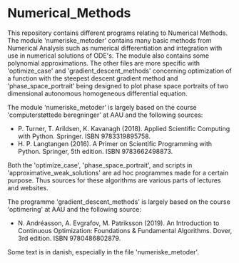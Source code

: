 # Numerical_Methods
This repository contains different programs relating to Numerical Methods. The module 'numeriske_metoder' contains many basic methods from Numerical Analysis such as numerical differentiation and integration with use in numerical solutions of ODE's. The module also contains some polynomial approximations. The other files are more specific with 'optimize_case' and 'gradient_descent_methods' concerning optimization of a function with the steepest descent gradient method and 'phase_space_portrait' being designed to plot phase space portraits of two dimensional autonomous homogeneous differential equation.

The module 'numeriske_metoder' is largely based on the course 'computerstøttede beregninger' at AAU and the following sources:
- P. Turner, T. Arildsen, K. Kavanagh (2018). Applied Scientific Computing with Python. Springer. ISBN 9783319895758.
- H. P. Langtangen (2016). A Primer on Scientific Programming with Python. Springer, 5th edition. ISBN 9783662498873.

Both the 'optimize_case', 'phase_space_portrait', and scripts in 'approximative_weak_solutions' are ad hoc programmes made for a certain purpose. Thus sources for these algorithms are various parts of lectures and websites.

The programme 'gradient_descent_methods' is largely based on the course 'optimering' at AAU and the following source:
- N. Andréasson, A. Evgrafov, M. Patriksson (2019). An Introduction to Continuous Optimization: Foundations & Fundamental Algorithms. Dover, 3rd edition. ISBN 
  9780486802879.

Some text is in danish, especially in the file 'numeriske_metoder'.
